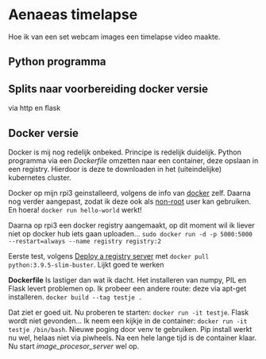 # Aenaeas timelapse

Hoe ik van een set webcam images een timelapse video maakte. 

## Python programma

## Splits naar voorbereiding docker versie
via http en flask

## Docker versie

Docker is mij nog redelijk onbeked. Principe is redelijk duidelijk. Python programma via een _Dockerfile_ omzetten naar een container, deze opslaan in een registry. Hierdoor is deze te downloaden in het (uiteindelijke) kubernetes cluster.

Docker op mijn rpi3 geinstalleerd, volgens de info van [docker](https://docs.docker.com/engine/install/debian/#install-using-the-convenience-script) zelf. Daarna nog verder aangepast, zodat ik deze ook als [non-root](https://docs.docker.com/engine/install/linux-postinstall/#manage-docker-as-a-non-root-user) user kan gebruiken. En hoera! `docker run hello-world` werkt!

Daarna op rpi3 een docker registry aangemaakt, op dit moment wil ik liever niet op docker hub iets gaan uploaden... `sudo docker run -d -p 5000:5000 --restart=always --name registry registry:2`

Eerste test, volgens [Deploy a registry server](https://docs.docker.com/registry/deploying/) met `docker pull python:3.9.5-slim-buster`. Lijkt goed te werken

**Dockerfile** Is lastiger dan wat ik dacht. Het installeren van numpy, PIL en Flask levert problemen op. Ik probeer een andere route: deze via apt-get installeren. `docker build --tag testje .`

Dat ziet er goed uit. Nu proberen te starten: `docker run -it testje`. Flask wordt niet gevonden...
Ik neem een kijkje in de container: `docker run -it testje /bin/bash`. Nieuwe poging door venv te gebruiken. Pip install werkt nu wel, helaas niet via piwheels. Na een hele lange tijd is de container klaar. Nu start _image_procesor_server_ wel op.


